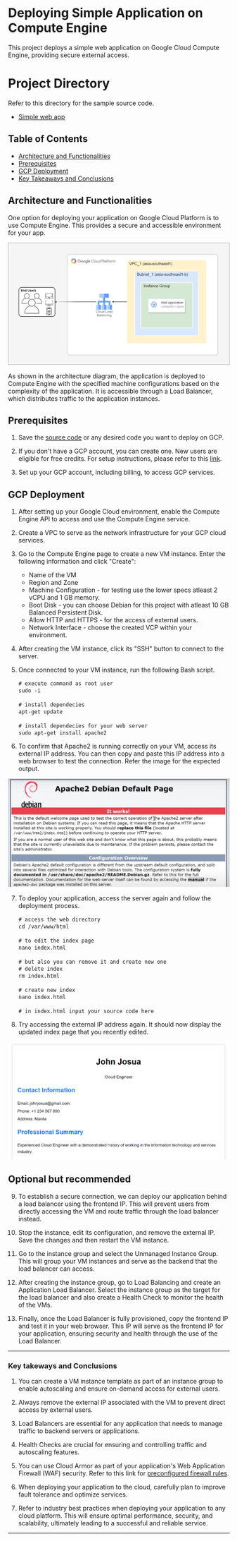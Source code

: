 # Deploying Simple Application on Compute Engine

This project deploys a simple web application on Google Cloud Compute Engine, providing secure external access.

# Project Directory
Refer to this directory for the sample source code.

- [Simple web app](./Source-code)

## Table of Contents
* [Architecture and Functionalities](#architecture-and-funtionalities)
* [Prerequisites](#prerequisites)
* [GCP Deployment](#gcp-deployment)
* [Key Takeaways and Conclusions](#key-takeways-and-conclusions)

## Architecture and Functionalities

One option for deploying your application on Google Cloud Platform is to use Compute Engine. This provides a secure and accessible environment for your app.

![Simple Webapp Architecture](architecture/Simple-Webapp.png)

As shown in the architecture diagram, the application is deployed to Compute Engine with the specified machine configurations based on the complexity of the application. It is accessible through a Load Balancer, which distributes traffic to the application instances.

## Prerequisites

1. Save the [source code](./Source-code) or any desired code you want to deploy on GCP.

2. If you don't have a GCP account, you can create one. New users are eligible for free credits. For setup instructions, please refer to this [link](https://cloud.google.com/free?hl=en).

3. Set up your GCP account, including billing, to access GCP services.

## GCP Deployment

1. After setting up your Google Cloud environment, enable the Compute Engine API to access and use the Compute Engine service.

2. Create a VPC to serve as the network infrastructure for your GCP cloud services.

3. Go to the Compute Engine page to create a new VM instance. Enter the following information and click "Create":

    * Name of the VM
    * Region and Zone
    * Machine Configuration - for testing use the lower specs atleast 2 vCPU and 1 GB memory.
    * Boot Disk - you can choose Debian for this project with atleast 10 GB Balanced Persistent Disk.
    * Allow HTTP and HTTPS - for the access of external users.
    * Network Interface - choose the created VCP within your environment.

4. After creating the VM instance, click its "SSH" button to connect to the server.

5. Once connected to your VM instance, run the following Bash script.

    ```
    # execute command as root user
    sudo -i

    # install dependecies
    apt-get update

    # install dependecies for your web server
    sudo apt-get install apache2
    ```

6. To confirm that Apache2 is running correctly on your VM, access its external IP address. You can then copy and paste this IP address into a web browser to test the connection. Refer the image for the expected output.

![Simple Webapp Architecture](architecture/Apache2.png)

7. To deploy your application, access the server again and follow the deployment process.

    ```
    # access the web directory
    cd /var/www/html

    # to edit the index page
    nano index.html

    # but also you can remove it and create new one
    # delete index
    rm index.html

    # create new index
    nano index.html

    # in index.html input your source code here
    ```

8. Try accessing the external IP address again. It should now display the updated index page that you recently edited.

![Simple Webapp](architecture/Web.png)

## Optional but recommended

9. To establish a secure connection, we can deploy our application behind a load balancer using the frontend IP. This will prevent users from directly accessing the VM and route traffic through the load balancer instead.

10. Stop the instance, edit its configuration, and remove the external IP. Save the changes and then restart the VM instance.

11. Go to the instance group and select the Unmanaged Instance Group. This will group your VM instances and serve as the backend that the load balancer can access.

12. After creating the instance group, go to Load Balancing and create an Application Load Balancer. Select the instance group as the target for the load balancer and also create a Health Check to monitor the health of the VMs.

13. Finally, once the Load Balancer is fully provisioned, copy the frontend IP and test it in your web browser. This IP will serve as the frontend IP for your application, ensuring security and health through the use of the Load Balancer.

---

### Key takeways and Conclusions

1. You can create a VM instance template as part of an instance group to enable autoscaling and ensure on-demand access for external users.

2. Always remove the external IP associated with the VM to prevent direct access by external users.

3. Load Balancers are essential for any application that needs to manage traffic to backend servers or applications.

4. Health Checks are crucial for ensuring and controlling traffic and autoscaling features.

5. You can use Cloud Armor as part of your application's Web Application Firewall (WAF) security. Refer to this link for [preconfigured firewall rules](https://cloud.google.com/armor/docs/waf-rules).

6. When deploying your application to the cloud, carefully plan to improve fault tolerance and optimize services.

7. Refer to industry best practices when deploying your application to any cloud platform. This will ensure optimal performance, security, and scalability, ultimately leading to a successful and reliable service.

---



